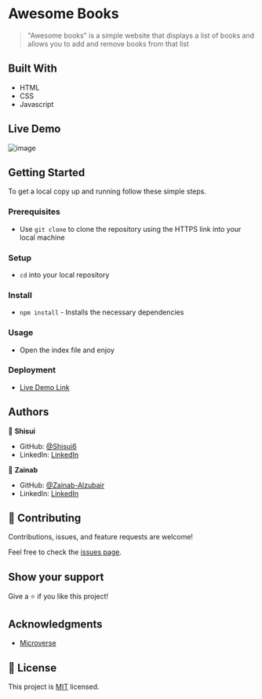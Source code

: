 # Awesome Books

> "Awesome books" is a simple website that displays a list of books and allows you to add and remove books from that list

## Built With

- HTML
- CSS
- Javascript

## Live Demo

![image](https://user-images.githubusercontent.com/37116322/197976653-448a22b4-de5a-4d4e-a6e8-38d991a099af.png)

## Getting Started

To get a local copy up and running follow these simple steps.

### Prerequisites

- Use `git clone` to clone the repository using the HTTPS link into your local machine

### Setup

- `cd` into your local repository

### Install

- `npm install` - Installs the necessary dependencies

### Usage

- Open the index file and enjoy

### Deployment

- [Live Demo Link](https://zainab-alzubair.github.io/awesome-books/)

## Authors

👤 **Shisui**

- GitHub: [@Shisui6](https://github.com/Shisui6)
- LinkedIn: [LinkedIn](https://www.linkedin.com/in/okemdi-udeh-1b472615a/)

👤 **Zainab**

- GitHub: [@Zainab-Alzubair](https://github.com/Zainab-Alzubair)
- LinkedIn: [LinkedIn](https://www.linkedin.com/in/zainab-al-zubair-bb6777168/)

## 🤝 Contributing

Contributions, issues, and feature requests are welcome!

Feel free to check the [issues page](../../issues/).

## Show your support

Give a ⭐️ if you like this project!

## Acknowledgments

- [Microverse](https://www.microverse.org/)

## 📝 License

This project is [MIT](./LICENSE) licensed.
